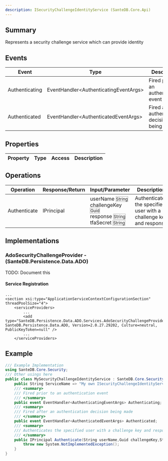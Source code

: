 ```yaml
---
description: ISecurityChallengeIdentityService (SanteDB.Core.Api)
---
```


## Summary
Represents a security challenge service which can provide identity

## Events

|Event|Type|Description|
|-|-|-|
|Authenticating|EventHandler&lt;AuthenticatingEventArgs>|Fired prior to an authentication event|
|Authenticated|EventHandler&lt;AuthenticatedEventArgs>|Fired after an authentication decision being made|

## Properties

|Property|Type|Access|Description|
|-|-|-|-|

## Operations

|Operation|Response/Return|Input/Parameter|Description|
|-|-|-|-|
|Authenticate|IPrincipal|userName <small style='border:solid 1px #aaa'>String</small><br/>challengeKey <small style='border:solid 1px #aaa'>Guid</small><br/>response <small style='border:solid 1px #aaa'>String</small><br/>tfaSecret <small style='border:solid 1px #aaa'>String</small>|Authenticates the specified user with a challenge key and response|

## Implementations


### AdoSecurityChallengeProvider - (SanteDB.Persistence.Data.ADO)
TODO: Document this

#### Service Registration
```markup
...
<section xsi:type="ApplicationServiceContextConfigurationSection" threadPoolSize="4">
	<serviceProviders>
		...
		<add type="SanteDB.Persistence.Data.ADO.Services.AdoSecurityChallengeProvider, SanteDB.Persistence.Data.ADO, Version=2.0.27.29202, Culture=neutral, PublicKeyToken=null" />
		...
	</serviceProviders>
```
## Example
```csharp
/// Example Implementation
using SanteDB.Core.Security;
/// Other usings here
public class MySecurityChallengeIdentityService : SanteDB.Core.Security.ISecurityChallengeIdentityService { 
	public String ServiceName => "My own ISecurityChallengeIdentityService service";
	/// <summary>
	/// Fired prior to an authentication event
	/// </summary>
	public event EventHandler<AuthenticatingEventArgs> Authenticating;
	/// <summary>
	/// Fired after an authentication decision being made
	/// </summary>
	public event EventHandler<AuthenticatedEventArgs> Authenticated;
	/// <summary>
	/// Authenticates the specified user with a challenge key and response
	/// </summary>
	public IPrincipal Authenticate(String userName,Guid challengeKey,String response,String tfaSecret){
		throw new System.NotImplementedException();
	}
}
```
